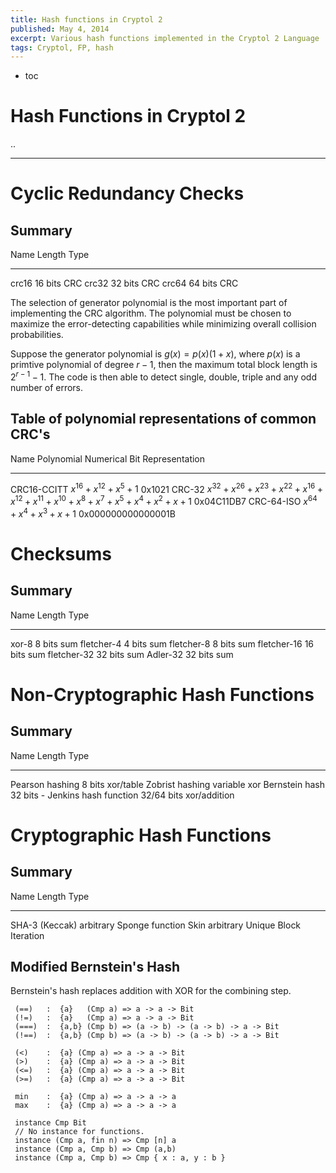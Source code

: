 ```yaml
---
title: Hash functions in Cryptol 2
published: May 4, 2014
excerpt: Various hash functions implemented in the Cryptol 2 Language
tags: Cryptol, FP, hash
---
```


* toc

Hash Functions in Cryptol 2
===========================

..

---


Cyclic Redundancy Checks
========================

Summary
-------

Name    Length    Type
----    ------    ----
crc16   16 bits   CRC
crc32   32 bits   CRC
crc64   64 bits   CRC

The selection of generator polynomial is the most important part of
implementing the CRC algorithm. The polynomial must be chosen to maximize the
error-detecting capabilities while minimizing overall collision probabilities.

Suppose the generator polynomial is $g(x) = p(x)(1 + x)$, where $p(x)$ is a
primtive polynomial of degree $r-1$, then the maximum total block length is
$2^{r-1} - 1$. The code is then able to detect single, double, triple and any
odd number of errors.

Table of polynomial representations of common CRC's
---------------------------------------------------

Name            Polynomial                                                                                                       Numerical Bit Representation
----            ----------                                                                                                       ----------------------------
CRC16-CCITT     $x^{16} + x^12 + x^5 + 1$                                                                                        0x1021
CRC-32          $x^{32} + x^{26} + x^{23} + x^{22} + x^{16} + x^{12} + x^{11} + x^{10} + x^8 + x^7 + x^5 + x^4 + x^2 + x + 1$    0x04C11DB7
CRC-64-ISO      $x^{64} + x^4 + x^3 + x + 1$                                                                                     0x000000000000001B


Checksums
=========

Summary
-------

Name          Length    Type
----          ------    ----
xor-8         8  bits   sum
fletcher-4    4  bits   sum
fletcher-8    8  bits   sum
fletcher-16   16 bits   sum
fletcher-32   32 bits   sum
Adler-32      32 bits   sum


Non-Cryptographic Hash Functions
================================

Summary
-------

Name                    Length        Type
----                    ------        ----
Pearson hashing         8 bits        xor/table
Zobrist hashing         variable      xor
Bernstein hash          32 bits       -
Jenkins hash function   32/64 bits    xor/addition


Cryptographic Hash Functions
============================

Summary
-------

Name            Length        Type
----            ------        ----
SHA-3 (Keccak)  arbitrary     Sponge function
Skin            arbitrary     Unique Block Iteration


Modified Bernstein's Hash
-------------------------

Bernstein's hash replaces addition with XOR for the combining step.

~~~ {.haskell}
 (==)   :  {a}   (Cmp a) => a -> a -> Bit
 (!=)   :  {a}   (Cmp a) => a -> a -> Bit
 (===)  :  {a,b} (Cmp b) => (a -> b) -> (a -> b) -> a -> Bit
 (!==)  :  {a,b} (Cmp b) => (a -> b) -> (a -> b) -> a -> Bit

 (<)    :  {a} (Cmp a) => a -> a -> Bit
 (>)    :  {a} (Cmp a) => a -> a -> Bit
 (<=)   :  {a} (Cmp a) => a -> a -> Bit
 (>=)   :  {a} (Cmp a) => a -> a -> Bit

 min    :  {a} (Cmp a) => a -> a -> a
 max    :  {a} (Cmp a) => a -> a -> a

 instance Cmp Bit
 // No instance for functions.
 instance (Cmp a, fin n) => Cmp [n] a
 instance (Cmp a, Cmp b) => Cmp (a,b)
 instance (Cmp a, Cmp b) => Cmp { x : a, y : b }
~~~

